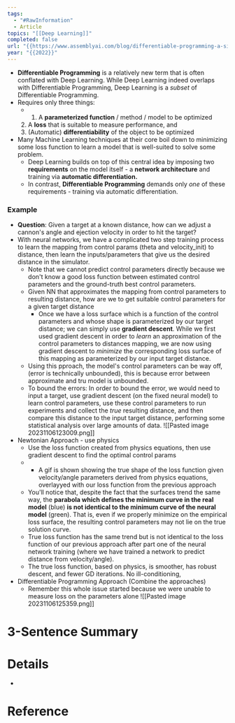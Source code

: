 ```yaml
---
tags:
  - "#RawInformation"
  - Article
topics: "[[Deep Learning]]"
completed: false
url: "{{https://www.assemblyai.com/blog/differentiable-programming-a-simple-introduction/#:~:text=Deep%20Learning%20builds%20on%20top,requirements%20%2D%20training%20via%20automatic%20differentiation.}}"
year: "{{2022}}"
---
```

- **Differentiable Programming** is a relatively new term that is often conflated with Deep Learning. While Deep Learning indeed overlaps with Differentiable Programming, Deep Learning is a _subset_ of Differentiable Programming.
- Requires only three things:
	- 1. A **parameterized function** / method / model to be optimized
	2. A **loss** that is suitable to measure performance, and
	3. (Automatic) **differentiability** of the object to be optimized
- Many Machine Learning techniques at their core boil down to minimizing some loss function to learn a model that is well-suited to solve some problem. 
	- Deep Learning builds on top of this central idea by imposing two **requirements** on the model itself - a **network architecture** and training via **automatic differentiation.** 
	- In contrast, **Differentiable Programming** demands only _one_ of these requirements - training via automatic differentiation.

### Example
- **Question**:  Given a target at a known distance, how can we adjust a cannon's angle and ejection velocity in order to hit the target?
- With neural networks, we have a complicated two step training process to learn the mapping from control params (theta and velocity_init) to distance, then learn the inputs/parameters that give us the desired distance in the simulator. 
	- Note that we cannot predict control parameters directly because we don't know a good loss function between estimated control parameters and the ground-truth best control parameters.
	- Given  NN that approximates the mapping from control parameters to resulting distance, how are we to get suitable control parameters for a given target distance
		- Once we have a loss surface which is a function of the control parameters and whose shape is parameterized by our target distance; we can simply use **gradient descent**. While we first used gradient descent in order to _learn_ an approximation of the control parameters to distances mapping, we are now using gradient descent to _minimize_ the corresponding loss surface of this mapping as parameterized by our input target distance.
	- Using this  pproach, the model's control parameters can be way off, (error is technically unbounded), this is because error between approximate and tru model is unbounded. 
	- To bound the errors: In order to bound the error, we would need to input a target, use gradient descent (on the fixed neural model) to learn control parameters, use these control parameters to run experiments and collect the _true_ resulting distance, and then compare this distance to the input target distance, performing some statistical analysis over large amounts of data.
![[Pasted image 20231106123009.png]]
- Newtonian Approach - use physics
	- Use the loss function created from physics equations, then use gradient descent to find the optimal control params
	- - A gif is shown showing the true shape of the loss function given velocity/angle parameters derived from physics equations, overlayyed with our loss function from the previous approach
	- You'll notice that, despite the fact that the surfaces trend the same way, the **parabola which defines the minimum curve in the real model** (blue) **is not identical to the minimum curve of the neural model** (green). That is, even if we properly minimize on the empirical loss surface, the resulting control parameters may not lie on the true solution curve.
	- True loss function has the same trend but is not identical to the loss function of our previous approach after part one of the neural network training (where we have trained a network to predict distance from velocity/angle).
	- The true loss function, based on physics, is smoother, has robust descent, and fewer GD iterations. No ill-conditioning,
- Differentiable Programming Approach (Combine the approaches)
    - Remember this whole issue started because we were unable to measure loss on the parameters alone
![[Pasted image 20231106125359.png]]



# 3-Sentence Summary



# Details
- 

# Reference


